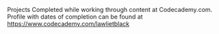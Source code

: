 Projects Completed while working through content at 
Codecademy.com. Profile with dates of completion can be found 
at https://www.codecademy.com/lawlietblack
